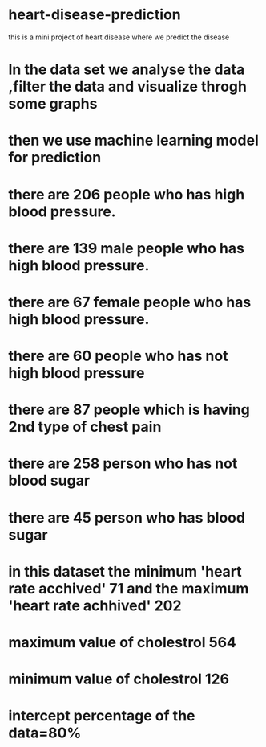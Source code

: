# heart-disease-prediction
this is a mini project of heart disease where we predict the disease 
# In the data set we analyse the data ,filter the data and visualize throgh some graphs 
# then we use machine learning model for prediction 
# there are 206 people who has high blood pressure.
# there are 139 male people who has high blood pressure.
# there are 67 female people who has high blood pressure.
# there are 60 people who has not high blood pressure
# there are 87 people which is having 2nd type of chest pain
# there are 258 person who has not blood sugar
# there are 45 person who has blood sugar
# in this dataset the minimum 'heart rate acchived' 71 and the maximum 'heart rate achhived' 202
# maximum value of cholestrol 564
# minimum value of cholestrol 126
# intercept percentage of the data=80%
